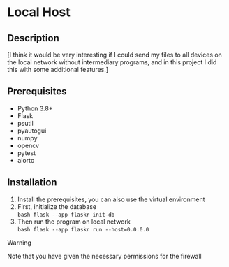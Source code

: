 # Local Host

## Description
[I think it would be very interesting if I could send my files to all devices on the local network without intermediary programs, and in this project I did this with some additional features.]

## Prerequisites

* Python 3.8+
* Flask
* psutil
* pyautogui
* numpy
* opencv
* pytest
* aiortc

## Installation
1. Install the prerequisites, you can also use the virtual environment
2. First, initialize the database <br>```bash flask --app flaskr init-db```
3. Then run the program on local network <br>```bash flask --app flaskr run --host=0.0.0.0```

> [!WARNING]
> Note that you have given the necessary permissions for the firewall